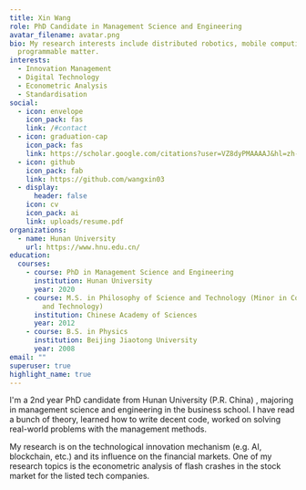 ```yaml
---
title: Xin Wang
role: PhD Candidate in Management Science and Engineering
avatar_filename: avatar.png
bio: My research interests include distributed robotics, mobile computing and
  programmable matter.
interests:
  - Innovation Management
  - Digital Technology
  - Econometric Analysis
  - Standardisation
social:
  - icon: envelope
    icon_pack: fas
    link: /#contact
  - icon: graduation-cap
    icon_pack: fas
    link: https://scholar.google.com/citations?user=VZ8dyPMAAAAJ&hl=zh-CN
  - icon: github
    icon_pack: fab
    link: https://github.com/wangxin03
  - display:
      header: false
    icon: cv
    icon_pack: ai
    link: uploads/resume.pdf
organizations:
  - name: Hunan University
    url: https://www.hnu.edu.cn/
education:
  courses:
    - course: PhD in Management Science and Engineering
      institution: Hunan University
      year: 2020
    - course: M.S. in Philosophy of Science and Technology (Minor in Computer Science
        and Technology)
      institution: Chinese Academy of Sciences
      year: 2012
    - course: B.S. in Physics
      institution: Beijing Jiaotong University
      year: 2008
email: ""
superuser: true
highlight_name: true
---
```

I'm a 2nd year PhD candidate from Hunan University (P.R. China) , majoring in management science and engineering in the business school. I have read a bunch of theory, learned how to write decent code, worked on solving real-world problems with the management methods.

My research is on the technological innovation mechanism (e.g. AI, blockchain, etc.) and its influence on the financial markets. One of my research topics is the econometric analysis of flash crashes in the stock market for the listed tech companies.
